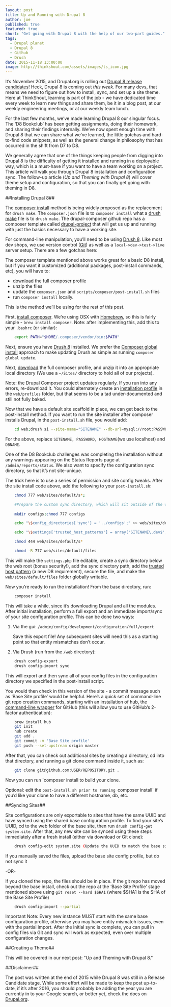 ```yaml
---
layout: post
title: Up and Running with Drupal 8
author: joe
published: true
featured: true
short: "Get going with Drupal 8 with the help of our two-part guides."
tags:
  - Drupal planet
  - Drupal 8
  - Github
  - Drush
date: 2015-11-18 13:00:00
image: http://thinkshout.com/assets/images/ts_icon.jpg
---
```


It’s November 2015, and Drupal.org is rolling out [Drupal 8 release candidates](https://www.drupal.org/project/drupal)! Heck, Drupal 8 is coming out *this week*. For many devs, that means we need to figure out how to install, sync, and set up a site theme. Here at ThinkShout, learning is part of the job - we have dedicated time every week to learn new things and share them, be it in a blog post, at our weekly engineering meetings, or at our weekly team lunch.

For the last few months, we’ve made learning Drupal 8 our singular focus. The ‘D8 Bookclub’ has been getting assignments, doing their homework, and sharing their findings internally. We’ve now spent enough time with Drupal 8 that we can share what we’ve learned, the little gotchas and hard-to-find code snippets, as well as the general change in philosophy that has occurred in the shift from D7 to D8.

We generally agree that one of the things keeping people from digging into Drupal 8 is the difficulty of getting it installed and running in a deployable way, which is a must-have if you want to have a team working on a project. This article will walk you through Drupal 8 installation and configuration sync. The follow-up article (*Up and Theming with Drupal 8*) will cover theme setup and configuration, so that you can finally get going with theming in D8.

##Installing Drupal 8##

The [composer install](https://github.com/drupal-composer/drupal-project) method is being widely proposed as the replacement for `drush make`. The `composer.json` file is to `composer install` what a [drush make](http://www.drush.org/en/master/make/) file is to `drush make`. The drupal-composer github repo has a composer template called [drupal-project](https://github.com/drupal-composer/drupal-project) that will get us up and running with just the basics necessary to have a working site.

For command-line manipulation, you’ll need to be using [Drush 8](https://www.lullabot.com/articles/switching-drush-versions). Like most dev shops, we use version control ([Git](http://xkcd.com/1597/)) as well as a `local->dev->test->live` server setup. There are a few gotchas here:

The composer template mentioned above works great for a basic D8 install, but if you want it customized (additional packages, post-install commands, etc), you will have to:

* [download](https://github.com/drupal-composer/drupal-project/archive/8.x.zip) the full composer profile
* unzip the files
* update the `composer.json` and `scripts/composer/post-install.sh` files
* run `composer install` locally.

This is the method we’ll be using for the rest of this post.

First, [install composer](https://getcomposer.org/doc/00-intro.md). We’re using OSX with [Homebrew](http://brew.sh/), so this is fairly simple - ```brew install composer```. Note: after implementing this, add this to your ```.bashrc``` (or similar):

```bash
    export PATH="$HOME/.composer/vendor/bin:$PATH"
```

Next, ensure you have [Drush 8](https://www.lullabot.com/articles/switching-drush-versions) installed. We prefer the [Composer global install](http://docs.drush.org/en/master/install-alternative/#install-a-global-drush-via-composer) approach to make updating Drush as simple as running `composer global update`.

Next, [download](https://github.com/drupal-composer/drupal-project/archive/8.x.zip) the full composer profile, and unzip it into an appropriate local directory (We use a ```~/Sites/``` directory to hold all of our projects).

Note: the Drupal Composer project updates regularly. If you run into any errors, re-download it. You could alternately create an [installation profile](https://www.drupal.org/node/2210443) in the ```web/profiles``` folder, but that seems to be a tad under-documented and still not fully baked.

Now that we have a default site scaffold in place, we can get back to the post-install method. If you want to run the site installer after composer installs Drupal, in the ```post-install.sh``` file, you would add:

```bash
    cd web;drush si --site-name="SITENAME" --db-url=mysql://root:PASSWORD@HOSTNAME/DBNAME -y;cd ../
```

For the above, replace ```SITENAME, PASSWORD, HOSTNAME```(we use localhost) and ```DBNAME```.

One of the D8 Bookclub challenges was completing the installation without any warnings appearing on the Status Reports page at ```/admin/reports/status```. We also want to specify the configuration sync directory, so that it’s not site-unique.

The trick here is to use a series of permission and site config tweaks. After the site install code above, add the following to your ```post-install.sh```:

```bash
    chmod 777 web/sites/default/s*;

    #Prepare the custom sync directory, which will sit outside of the web root
    
    mkdir configs;chmod 777 configs

    echo "\$config_directories['sync'] = '../configs';" >> web/sites/default/settings.php

    echo "\$settings['trusted_host_patterns'] = array('SITENAME\.dev$',);" >> web/sites/default/settings.php

    chmod 444 web/sites/default/s*

    chmod -R 777 web/sites/default/files
```


This will make the `settings.php` file editable, create a sync directory below the web root (bonus security!), add the sync directory path, add the [trusted host pattern](https://api.drupal.org/api/drupal/core!lib!Drupal!Core!DrupalKernel.php/function/DrupalKernel%3A%3AsetupTrustedHosts/8) (a new D8 requirement), secure the file, and make the `web/sites/default/files` folder globally writable.

Now you’re ready to run the installation! From the base directory, run:

```bash
    composer install
```

This will take a while, since it’s downloading Drupal and all the modules.
After initial installation, perform a full export and an immediate import/sync of your site configuration profile. This can be done two ways:

1. Via the gui: `/admin/config/development/configuration/full/export`

    Save this export file! Any subsequent sites will need this as a starting point so that entity mismatches don’t occur.

2. Via Drush (run from the `/web` directory):

```bash
    drush config-export
    drush config-import sync
```

This will export and then sync all of your config files in the configuration directory we specified in the post-install script.

You would then check in this version of the site - a commit message such as ‘Base Site profile’ would be helpful. Here’s a quick set of command-line git repo creation commands, starting with an installation of hub, the [command-line wrapper](https://hub.github.com/) for GitHub (this will allow you to use GitHub’s 2-factor authentication):

```bash
    brew install hub
    git init
    hub create
    git add .
    git commit -m 'Base Site profile'
    git push --set-upstream origin master
```

After that, you can check out additional sites by creating a directory, cd into that directory, and running a git clone command inside it, such as:

```bash
    git clone git@github.com:USER/REPOSITORY.git .
```

Now you can run `composer install to build your clone.

Optional: edit the `post-install.sh prior to running `composer install` if you’d like your clone to have a different hostname, db, etc.

##Syncing Sites##

Site configurations are only exportable to sites that have the same UUID and have synced using the shared base configuration profile. To find your site’s UUID, cd to the web folder of the base site, then run ```drush config-get system.site```. After that, any new site can be synced using these steps immediately after a fresh install (either via download or Git clone):

```bash
    drush config-edit system.site (Update the UUID to match the base site)
```

If you manually saved the files, upload the base site config profile, but do not sync it


 -OR-


If you cloned the repo, the files should be in place. If the git repo has moved beyond the base install, check out the repo at the ‘Base Site Profile’ stage mentioned above using ```git reset --hard $SHA1``` (where $SHA1 is the SHA of the Base Site Profile)

```bash
    drush config-import --partial
```

Important Note: Every new instance MUST start with the same base configuration profile, otherwise you may have entity mismatch issues, even with the partial import. After the initial sync is complete, you can pull in config files via Git and sync will work as expected, even over multiple configuration changes.

##Creating a Theme##

This will be covered in our next post: "Up and Theming with Drupal 8."

##Disclaimer##

The post was written at the end of 2015 while Drupal 8 was still in a Release Candidate stage. While some effort will be made to keep the post up-to-date, if it’s after 2016, you should probably be adding the year you are currently in to your Google search, or better yet, check the docs on [Drupal.org](https://www.drupal.org/drupal-8.0).  
